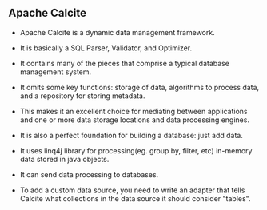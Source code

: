Apache Calcite
--------------
- Apache Calcite is a dynamic data management framework.
- It is basically a SQL Parser, Validator, and Optimizer.
- It contains many of the pieces that comprise a typical database management system.
- It omits some key functions: storage of data, algorithms to process data, and a repository for storing metadata.
- This makes it an excellent choice for mediating between applications and one or more data storage locations and data processing engines.
- It is also a perfect foundation for building a database: just add data.

- It uses linq4j library for processing(eg. group by, filter, etc) in-memory data stored in java objects.
- It can send data processing to databases.

- To add a custom data source, you need to write an adapter that tells Calcite what collections in the data source it should consider "tables".